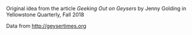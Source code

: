 Original idea from the article _Geeking Out on Geysers_ by Jenny Golding in
Yellowstone Quarterly, Fall 2018 

Data from <http://geysertimes.org>
